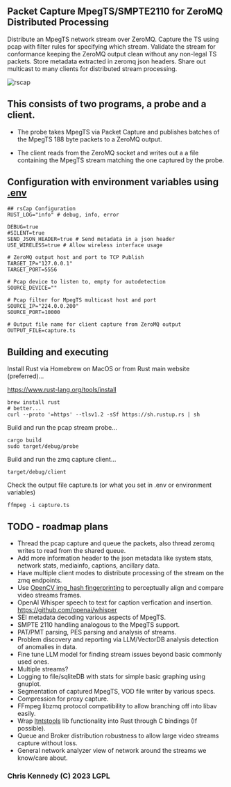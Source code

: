 ## Packet Capture MpegTS/SMPTE2110 for ZeroMQ Distributed Processing

Distribute an MpegTS network stream over ZeroMQ. Capture
the TS using pcap with filter rules for specifying
which stream. Validate the stream for conformance
keeping the ZeroMQ output clean without any non-legal
TS packets. Store metadata extracted in zeromq json headers.
Share out multicast to many clients for distributed stream processing.

![rscap](https://storage.googleapis.com/gaib/2/rscap/rscap.png)

## This consists of two programs, a probe and a client.

- The probe takes MpegTS via Packet Capture and publishes
batches of the MpegTS 188 byte packets to a ZeroMQ output.

- The client reads from the ZeroMQ socket and writes out a
a file containing the MpegTS stream matching the one
captured by the probe.

## Configuration with environment variables using [.env](.env.example)

```text
## rsCap Configuration
RUST_LOG="info" # debug, info, error

DEBUG=true
#SILENT=true
SEND_JSON_HEADER=true # Send metadata in a json header
USE_WIRELESS=true # Allow wireless interface usage

# ZeroMQ output host and port to TCP Publish
TARGET_IP="127.0.0.1"
TARGET_PORT=5556

# Pcap device to listen to, empty for autodetection
SOURCE_DEVICE=""

# Pcap filter for MpegTS multicast host and port
SOURCE_IP="224.0.0.200"
SOURCE_PORT=10000

# Output file name for client capture from ZeroMQ output
OUTPUT_FILE=capture.ts
```

## Building and executing

Install Rust via Homebrew on MacOS or from Rust main website (preferred)...

<https://www.rust-lang.org/tools/install>

```text
brew install rust
# better...
curl --proto '=https' --tlsv1.2 -sSf https://sh.rustup.rs | sh
```

Build and run the pcap stream probe...

```text
cargo build
sudo target/debug/probe
```

Build and run the zmq capture client...

```text
target/debug/client
```

Check the output file capture.ts (or what you set in .env or environment variables)

```text
ffmpeg -i capture.ts
```

## TODO - roadmap plans

- Thread the pcap capture and queue the packets, also thread zeromq writes to read from the shared queue.
- Add more information header to the json metadata like system stats, network stats, mediainfo, captions, ancillary data.
- Have multiple client modes to distribute processing of the stream on the zmq endpoints.
- Use [OpenCV img_hash fingerprinting](https://docs.opencv.org/3.4/d4/d93/group__img__hash.html#ga5eeee1e27bc45caffe3b529ab42568e3) to perceptually align and compare video streams frames.
- OpenAI Whisper speech to text for caption verfication and insertion. <https://github.com/openai/whisper>
- SEI metadata decoding various aspects of MpegTS.
- SMPTE 2110 handling analogous to the MpegTS support.
- PAT/PMT parsing, PES parsing and analysis of streams.
- Problem discovery and reporting via LLM/VectorDB analysis detection of anomalies in data.
- Fine tune LLM model for finding stream issues beyond basic commonly used ones.
- Multiple streams?
- Logging to file/sqliteDB with stats for simple basic graphing using gnuplot.
- Segmentation of captured MpegTS, VOD file writer by various specs.
- Compression for proxy capture.
- FFmpeg libzmq protocol compatibility to allow branching off into libav easily.
- Wrap [ltntstools](https://github.com/LTNGlobal-opensource/libltntstools) lib functionality into Rust through C bindings (If possible).
- Queue and Broker distribution robustness to allow large video streams capture without loss.
- General network analyzer view of network around the streams we know/care about.

### Chris Kennedy (C) 2023 LGPL

